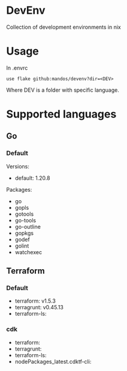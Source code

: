 # DevEnv

Collection of development environments in nix

# Usage

In .envrc

    use flake github:mandos/devenv?dir=<DEV>

Where DEV is a folder with specific language.


# Supported languages

## Go

### Default

Versions:
 - default: 1.20.8

Packages:
 - go
 - gopls
 - gotools
 - go-tools
 - go-outline
 - gopkgs
 - godef
 - golint
 - watchexec

## Terraform

### Default

 - terraform: v1.5.3
 - terragrunt: v0.45.13
 - terraform-ls:

### cdk

 - terraform:
 - terragrunt:
 - terraform-ls:
 - nodePackages_latest.cdktf-cli:
